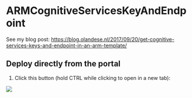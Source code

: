 # ARMCognitiveServicesKeyAndEndpoint

See my blog post: https://blog.olandese.nl/2017/09/20/get-cognitive-services-keys-and-endpoint-in-an-arm-template/

## Deploy directly from the portal

1. Click this button (hold CTRL while clicking to open in a new tab):

<a target="_blank" id="deploy-to-azure" href="https://portal.azure.com/#create/Microsoft.Template/uri/https%3A%2F%2Fraw.githubusercontent.com%2Folandese%2FARMCognitiveServicesKeyAndEndpoint%2Fmaster%2Fazuredeploy.json"><img src="http://azuredeploy.net/deploybutton.png"/></a>
